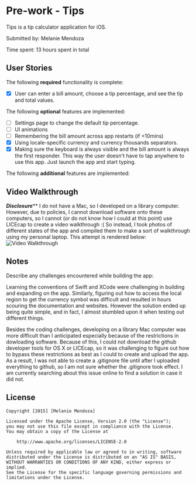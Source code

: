 # Pre-work - Tips

Tips is a tip calculator application for iOS.

Submitted by: Melanie Mendoza

Time spent: 13 hours spent in total

## User Stories

The following **required** functionality is complete:
* [x] User can enter a bill amount, choose a tip percentage, and see the tip and total values.

The following **optional** features are implemented:
* [ ] Settings page to change the default tip percentage.
* [ ] UI animations
* [ ] Remembering the bill amount across app restarts (if <10mins)
* [x] Using locale-specific currency and currency thousands separators.
* [x] Making sure the keyboard is always visible and the bill amount is always the first responder. This way the user doesn't have to tap anywhere to use this app. Just launch the app and start typing.

The following **additional** features are implemented:

## Video Walkthrough 
*****Disclosure*******
I do not have a Mac, so I developed on a library computer. However, due to policies, I cannot download software onto these computers,
so I cannot (or do not know how I could at this point) use LICEcap to create a video walkthrough :(
So instead, I took photos of different states of the app and compiled them to make a sort of walkthrough using my personal laptop. This
attempt is rendered below:
![Video Walkthrough](https://github.com/SummerNinja/PreWork/blob/master/walkthrough.gif)

## Notes
Describe any challenges encountered while building the app:

Learning the conventions of Swift and XCode were challenging in building and expanding on the app.
Similarly, figuring out how to access the local region to get the currency symbol was difficult and resulted
in hours scouring the documentation and websites. However the solution ended up being quite simple, and in fact, I
almost stumbled upon it when testing out different things.

Besides the coding challenges, developing on a library Mac computer was more difficult than I anticipated especially 
because of the restrictions in dowloading software. Because of this, I could not download the github developer tools for
OS X or LICEcap, so it was challenging to figure out how to bypass these restrictions as best as I could to create and upload
the app. As a result, I was not able to create a .gitignore file until after I uploaded everything to github, so I am not sure whether the .gitignore took effect. I am currently searching about this issue online to find a solution in case it did not. 

## License

    Copyright [2015] [Melanie Mendoza]

    Licensed under the Apache License, Version 2.0 (the "License");
    you may not use this file except in compliance with the License.
    You may obtain a copy of the License at

        http://www.apache.org/licenses/LICENSE-2.0

    Unless required by applicable law or agreed to in writing, software
    distributed under the License is distributed on an "AS IS" BASIS,
    WITHOUT WARRANTIES OR CONDITIONS OF ANY KIND, either express or implied.
    See the License for the specific language governing permissions and
    limitations under the License.
